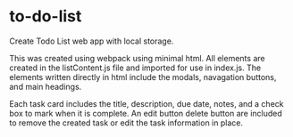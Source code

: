 # to-do-list

Create Todo List web app with local storage. 

This was created using webpack using minimal html. All elements are created in the listContent.js file and imported for use in index.js. The elements written directly in html include the modals, navagation buttons, and main headings.

Each task card includes the title, description, due date, notes, and a check box to mark when it is complete. An edit button delete button are included to remove the created task or edit the task information in place.